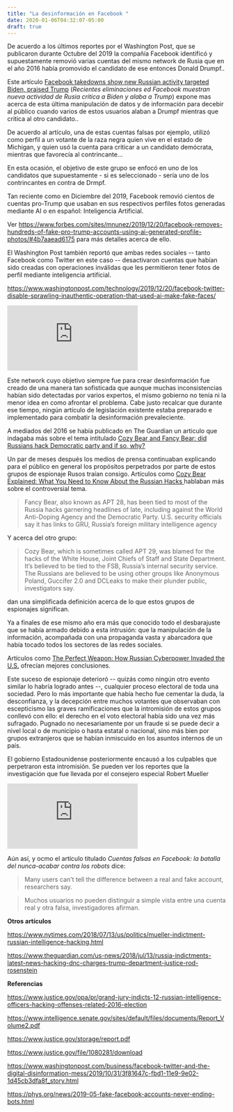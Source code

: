 ```yaml
---
title: "La desinformación en Facebook "
date: 2020-01-06T04:32:07-05:00
draft: true
---
```


De acuerdo a los últimos reportes por el Washington Post, que se publicaron durante  Octubre del 2019 la compañía Facebook identificó y supuestamente removió varias cuentas del mismo network de Rusia que en el año 2016 había promovido el candidato de ese entonces Donald Drumpf..

Este artículo  <a href="https://www.washingtonpost.com/technology/2019/10/21/facebook-fine-tunes-disinformation-defenses-but-leaves-controversial-political-ad-rules-intact/" target="_blank"> Facebook takedowns show new Russian activity targeted Biden, praised Trump</a> (_Recientes eliminaciones ed Facebook muestran nueva actividad de Rusia critica a Biden y alaba a Trump_) expone mas acerca de esta última manipulación de datos y de información para decebir al público cuando varios de estos usuarios alaban a Drumpf mientras que critica al otro candidato..

De acuerdo al artículo, una de estas cuentas falsas por ejemplo, utilizó como perfil a un votante de la raza negra quien vive en el estado de Michigan, y quien usó la cuenta para criticar a un candidato demócrata, mientras que favorecía al contrincante... 

En esta ocasión, el objetivo de este grupo se enfocó en uno de los candidatos que supuestamente - si es seleccionado  - sería uno de los contrincantes en contra de Drmpf. 

Tan reciente como en Diciembre del 2019, Facebook removió cientos de cuentas pro-Trump que usaban en sus respectivos perfiles fotos generadas mediante AI o en español: Inteligencia Artificial. 

Ver https://www.forbes.com/sites/mnunez/2019/12/20/facebook-removes-hundreds-of-fake-pro-trump-accounts-using-ai-generated-profile-photos/#4b7aaead6175 para más detalles acerca de ello.

El Washington Post también reportó que ambas redes sociales -- tanto Facebook como Twitter en este caso -- desactivaron cuentas que habían sido creadas con operaciones inválidas que les permitieron tener fotos de perfil mediante inteligencia artificial. 

https://www.washingtonpost.com/technology/2019/12/20/facebook-twitter-disable-sprawling-inauthentic-operation-that-used-ai-make-fake-faces/


<iframe src="https://drive.google.com/file/d/1m4Z7gcjcpQD5DUeHABzR9VdqsjdhUd5E/preview" height="auto" width="auto" allowfullscreen="" frameborder="0"></iframe>



Este network cuyo objetivo siempre fue para crear desinformación fue creado de una manera tan sofisticada que aunque muchas inconsistencias habían sido detectadas por varios expertos, el mismo gobierno no tenía ni la menor idea en como afrontar el problema. Cabe justo recalcar que durante ese tiempo, ningún artículo de legislación existente estaba preparado e implementado para combatir la desinformación prevaleciente. 

A mediados del 2016 se había publicado en The Guardian un articulo que indagaba más sobre el tema intitulado <a href="https://www.theguardian.com/technology/2016/jul/29/cozy-bear-fancy-bear-russia-hack-dnc" target="_blank"> Cozy Bear and Fancy Bear: did Russians hack Democratic party and if so, why? </a> 

Un par de meses después los medios de prensa continuaban explicando para el público en general los propósitos perpetrados por parte de estos grupos de espionaje  Rusos traían consigo. Artículos como <a href="https://www.nbcnews.com/storyline/hacking-in-america/cozy-bear-explained-what-you-need-know-about-russian-hacks-n648541#anchor-WhatexactlyareCozyBearandFancyBear" target="_blank"> Cozy Bear Explained: What You Need to Know About the Russian Hacks </a> hablaban más sobre el controversial tema. 

> Fancy Bear, also known as APT 28, has been tied to most of the Russia hacks garnering headlines of late, including against the World Anti-Doping Agency and the Democratic Party. U.S. security officials say it has links to GRU, Russia’s foreign military intelligence agency
> 

Y acerca del otro grupo:

> Cozy Bear, which is sometimes called APT 29, was blamed for the hacks of the White House, Joint Chiefs of Staff and State Department. It’s believed to be tied to the FSB, Russia’s internal security service. The Russians are believed to be using other groups like Anonymous Poland, Guccifer 2.0 and DCLeaks to make their plunder public, investigators say.
> 


dan una simplificada definición acerca de lo que estos grupos de espionajes significan.

Ya a finales de ese mismo año era más que conocido todo el desbarajuste que se había  armado debido a esta intrusión: que la manipulación de la información, acompañada con una  propaganda vasta y abarcadora que había tocado todos los sectores de las redes sociales.

Artículos como <a href="https://www.nytimes.com/2016/12/13/us/politics/russia-hack-election-dnc.html" target="_blank"> The Perfect Weapon: How Russian Cyberpower Invaded the U.S.</a> ofrecían mejores conclusiones.

Este suceso de espionaje deterioró -- quizás como ningún otro evento similar lo habría logrado antes --, cualquier proceso electoral de toda una sociedad. Pero lo más importante que había hecho fue cementar la duda, la desconfianza, y la decepción entre muchos votantes que observaban con escepticismo las graves ramificaciones que la intromisión de estos grupos conllevó con ello: el derecho en el voto electoral  había sido una vez más sufragado. Pugnado no necesariamente por un fraude si se puede decir a nivel local o de municipio o hasta estatal o nacional, sino más bien por grupos extranjeros que se habían inmiscuido en los asuntos internos de un país. 

El gobierno Estadounidense posteriormente encausó a los culpables que perpetraron esta intromisión. Se pueden ver los reportes que la investigación que fue llevada por el consejero especial Robert Mueller 


<iframe src="https://drive.google.com/file/d/1aJVRPITEW_spufCGRjzDDh1XmuhF7oJG/preview" height="auto" width="auto" allowfullscreen="" frameborder="0"></iframe>

 
Aún así, y ocmo el artículo titulado _Cuentas falsas en Facebook: la batalla del nunca-acabar contra los robots_ dice:

> Many users can't tell the difference between a real and fake account, researchers say.
> 
 
> Muchos usuarios no pueden distinguir a simple vista entre una cuenta real y otra falsa,  investigadores afirman.

**Otros artículos** 

https://www.nytimes.com/2018/07/13/us/politics/mueller-indictment-russian-intelligence-hacking.html

https://www.theguardian.com/us-news/2018/jul/13/russia-indictments-latest-news-hacking-dnc-charges-trump-department-justice-rod-rosenstein



**Referencias** 


https://www.justice.gov/opa/pr/grand-jury-indicts-12-russian-intelligence-officers-hacking-offenses-related-2016-election


https://www.intelligence.senate.gov/sites/default/files/documents/Report_Volume2.pdf


https://www.justice.gov/storage/report.pdf

https://www.justice.gov/file/1080281/download

https://www.washingtonpost.com/business/facebook-twitter-and-the-digital-disinformation-mess/2019/10/31/3f81647c-fbd1-11e9-9e02-1d45cb3dfa8f_story.html

https://phys.org/news/2019-05-fake-facebook-accounts-never-ending-bots.html


